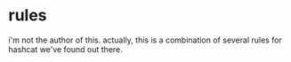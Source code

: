# rules

i'm not the author of this.
actually, this is a combination of several rules for hashcat we've found out there.
